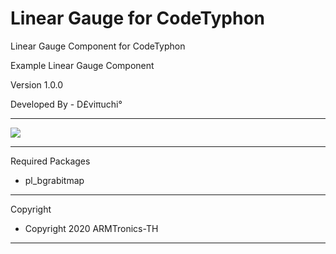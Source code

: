 # Linear Gauge for CodeTyphon

Linear Gauge Component for CodeTyphon

Example Linear Gauge Component

Version 1.0.0

Developed By - D£viπuchi°

<hr>
<img src="https://i.postimg.cc/hvydfZRf/Linear-Gauge.png" style="max-width:100%;"/>

<hr>

Required Packages

- pl_bgrabitmap

<hr>
Copyright

- Copyright 2020 ARMTronics-TH
<hr>
